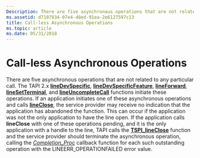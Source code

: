 ```yaml
---
Description: There are five asynchronous operations that are not related to any particular call.
ms.assetid: d7107834-07e4-40ed-91ea-2e6127597c13
title: Call-less Asynchronous Operations
ms.topic: article
ms.date: 05/31/2018
---
```


# Call-less Asynchronous Operations

There are five asynchronous operations that are not related to any particular call. The TAPI 2.x [**lineDevSpecific**](/windows/win32/api/tapi/nf-tapi-linedevspecific), [**lineDevSpecificFeature**](/windows/win32/api/tapi/nf-tapi-linedevspecificfeature), [**lineForward**](/windows/win32/api/tapi/nf-tapi-lineforward), [**lineSetTerminal**](https://msdn.microsoft.com/library/ms736110(v=VS.85).aspx), and [**lineUncompleteCall**](/windows/win32/api/tapi/nf-tapi-lineuncompletecall) functions initiate these operations. If an application initiates one of these asynchronous operations and calls [**lineClose**](/windows/win32/api/tapi/nf-tapi-lineclose), the service provider may receive no indication that the application has abandoned the function. This can occur if the application was not the only application to have the line open. If the application calls **lineClose** with one of these operations pending, and it is the only application with a handle to the line, TAPI calls the [**TSPI\_lineClose**](/windows/win32/api/tspi/nf-tspi-tspi_lineclose) function and the service provider should terminate the asynchronous operation, calling the [*Completion\_Proc*](/windows/win32/api/tspi/nc-tspi-async_completion) callback function for each such outstanding operation with the LINEERR\_OPERATIONFAILED error value.

 

 